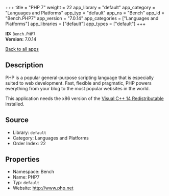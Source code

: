 ﻿+++
title = "PHP 7"
weight = 22
app_library = "default"
app_category = "Languages and Platforms"
app_typ = "default"
app_ns = "Bench"
app_id = "Bench.PHP7"
app_version = "7.0.14"
app_categories = ["Languages and Platforms"]
app_libraries = ["default"]
app_types = ["default"]
+++

**ID:** `Bench.PHP7`  
**Version:** 7.0.14  
<!--more-->

[Back to all apps](/apps/)

## Description
PHP is a popular general-purpose scripting language that is especially suited to web development.
Fast, flexible and pragmatic, PHP powers everything from your blog to the most popular websites in the world.

This application needs the x86 version of the [Visual C++ 14 Redistributable](https://www.microsoft.com/download/details.aspx?id=48145) installed.

## Source

* Library: `default`
* Category: Languages and Platforms
* Order Index: 22

## Properties

* Namespace: Bench
* Name: PHP7
* Typ: `default`
* Website: <http://www.php.net>

